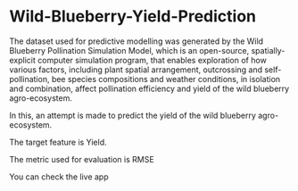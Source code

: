 # Wild-Blueberry-Yield-Prediction

The dataset used for predictive modelling was generated by the Wild Blueberry Pollination Simulation Model, which is an open-source, spatially-explicit computer simulation program, that enables exploration of how various factors, including plant spatial arrangement, outcrossing and self-pollination, bee species compositions and weather conditions, in isolation and combination, affect pollination efficiency and yield of the wild blueberry agro-ecosystem.

In this, an attempt is made to predict the yield of the wild blueberry agro-ecosystem.

The target feature is Yield.

The metric used for evaluation is RMSE

You can check the live app
